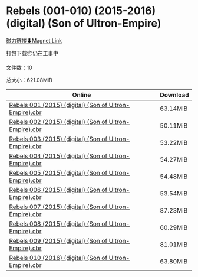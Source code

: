 # Rebels (001-010) (2015-2016) (digital) (Son of Ultron-Empire)

[磁力链接⬇Magnet Link](magnet:?xt=urn:btih:7bacf6c3cded99db94a95a5bb0fda03e36bd2027&dn=Rebels%20%28001-010%29%20%282015-2016%29%20%28digital%29%20%28Son%20of%20Ultron-Empire%29)

打包下载📦仍在工事中

文件数：10

总大小：621.08MiB

Online | Download
--- | ---
[Rebels 001 (2015) (digital) (Son of Ultron-Empire).cbr](https://github.com/alicewish/markdown/blob/master/comic/Rebels-001-2015-digital-Son-of-Ultron-Empire-cbr.md) | 63.14MiB
[Rebels 002 (2015) (digital) (Son of Ultron-Empire).cbr](https://github.com/alicewish/markdown/blob/master/comic/Rebels-002-2015-digital-Son-of-Ultron-Empire-cbr.md) | 50.11MiB
[Rebels 003 (2015) (digital) (Son of Ultron-Empire).cbr](https://github.com/alicewish/markdown/blob/master/comic/Rebels-003-2015-digital-Son-of-Ultron-Empire-cbr.md) | 53.22MiB
[Rebels 004 (2015) (digital) (Son of Ultron-Empire).cbr](https://github.com/alicewish/markdown/blob/master/comic/Rebels-004-2015-digital-Son-of-Ultron-Empire-cbr.md) | 54.27MiB
[Rebels 005 (2015) (digital) (Son of Ultron-Empire).cbr](https://github.com/alicewish/markdown/blob/master/comic/Rebels-005-2015-digital-Son-of-Ultron-Empire-cbr.md) | 54.48MiB
[Rebels 006 (2015) (digital) (Son of Ultron-Empire).cbr](https://github.com/alicewish/markdown/blob/master/comic/Rebels-006-2015-digital-Son-of-Ultron-Empire-cbr.md) | 53.54MiB
[Rebels 007 (2015) (digital) (Son of Ultron-Empire).cbr](https://github.com/alicewish/markdown/blob/master/comic/Rebels-007-2015-digital-Son-of-Ultron-Empire-cbr.md) | 87.23MiB
[Rebels 008 (2015) (digital) (Son of Ultron-Empire).cbr](https://github.com/alicewish/markdown/blob/master/comic/Rebels-008-2015-digital-Son-of-Ultron-Empire-cbr.md) | 60.29MiB
[Rebels 009 (2015) (digital) (Son of Ultron-Empire).cbr](https://github.com/alicewish/markdown/blob/master/comic/Rebels-009-2015-digital-Son-of-Ultron-Empire-cbr.md) | 81.01MiB
[Rebels 010 (2016) (digital) (Son of Ultron-Empire).cbr](https://github.com/alicewish/markdown/blob/master/comic/Rebels-010-2016-digital-Son-of-Ultron-Empire-cbr.md) | 63.80MiB
